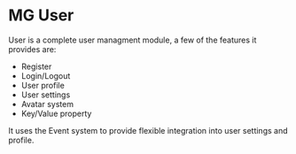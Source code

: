 # MG User

User is a complete user managment module, a few of the features it provides are:

 * Register
 * Login/Logout
 * User profile
 * User settings
 * Avatar system
 * Key/Value property

It uses the Event system to provide flexible integration into user settings and profile.